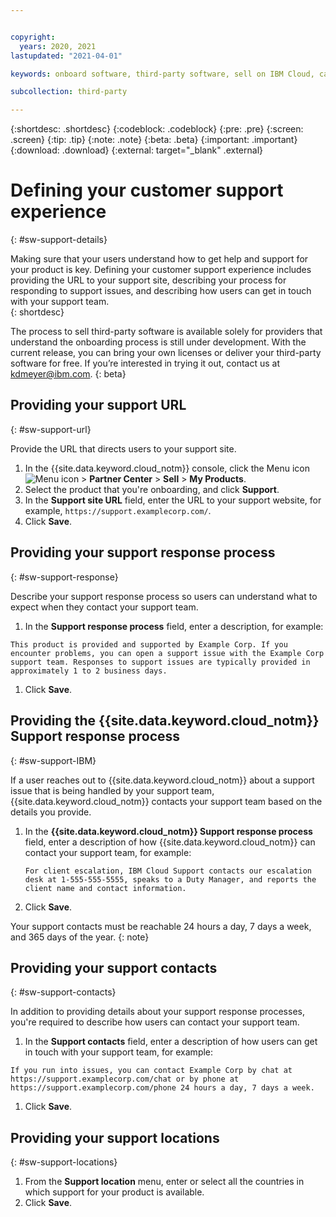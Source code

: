 ```yaml
---


copyright:
  years: 2020, 2021
lastupdated: "2021-04-01"

keywords: onboard software, third-party software, sell on IBM Cloud, catalog details, support, software, partner, sellers, partner center, support, customer support

subcollection: third-party

---
```


{:shortdesc: .shortdesc}
{:codeblock: .codeblock}
{:pre: .pre}
{:screen: .screen}
{:tip: .tip}
{:note: .note}
{:beta: .beta}
{:important: .important}
{:download: .download}
{:external: target="_blank" .external}

# Defining your customer support experience
{: #sw-support-details}

Making sure that your users understand how to get help and support for your product is key. Defining your customer support experience includes providing the URL to your support site, describing your process for responding to support issues, and describing how users can get in touch with your support team.  
{: shortdesc}

The process to sell third-party software is available solely for providers that understand the onboarding process is still under development. With the current release, you can bring your own licenses or deliver your third-party software for free. If you’re interested in trying it out, contact us at kdmeyer@ibm.com.
{: beta}

## Providing your support URL
{: #sw-support-url}

Provide the URL that directs users to your support site. 

1. In the {{site.data.keyword.cloud_notm}} console, click the Menu icon ![Menu icon](../icons/icon_hamburger.svg) > **Partner Center** > **Sell** > **My Products**.
1. Select the product that you're onboarding, and click **Support**. 
1. In the **Support site URL** field, enter the URL to your support website, for example, `https://support.examplecorp.com/`.
1. Click **Save**.

## Providing your support response process
{: #sw-support-response}

Describe your support response process so users can understand what to expect when they contact your support team.

1. In the **Support response process** field, enter a description, for example: 

  `This product is provided and supported by Example Corp. If you encounter problems, you can open a support issue with the Example Corp support team. Responses to support issues are typically provided in approximately 1 to 2 business days.` 

1. Click **Save**.

## Providing the {{site.data.keyword.cloud_notm}} Support response process 
{: #sw-support-IBM}

If a user reaches out to {{site.data.keyword.cloud_notm}} about a support issue that is being handled by your support team, {{site.data.keyword.cloud_notm}} contacts your support team based on the details you provide. 

1. In the **{{site.data.keyword.cloud_notm}} Support response process** field, enter a description of how {{site.data.keyword.cloud_notm}} can contact your support team, for example: 

   `For client escalation, IBM Cloud Support contacts our escalation desk at 1-555-555-5555, speaks to a Duty Manager, and reports the client name and contact information.`

1. Click **Save**.

Your support contacts must be reachable 24 hours a day, 7 days a week, and 365 days of the year.
{: note}

## Providing your support contacts
{: #sw-support-contacts}

In addition to providing details about your support response processes, you're required to describe how users can contact your support team. 

1. In the **Support contacts** field, enter a description of how users can get in touch with your support team, for example:

  `If you run into issues, you can contact Example Corp by chat at https://support.examplecorp.com/chat or by phone at https://support.examplecorp.com/phone 24 hours a day, 7 days a week.`

1. Click **Save**.

## Providing your support locations
{: #sw-support-locations}

1. From the **Support location** menu, enter or select all the countries in which support for your product is available. 
1. Click **Save**. 



